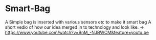 # Smart-Bag
A Simple bag is inserted with various sensors etc to make it smart bag
A short vedio of how our idea merged in to technology and look like. ->  https://www.youtube.com/watch?v=9nM_-NJBWCM&feature=youtu.be
